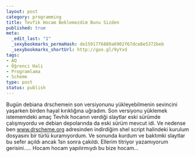 ```yaml
---
layout: post
category: programming
title: Tevfik Hocam Beklemezdim Bunu Sizden
published: true
meta:
  _edit_last: "1"
  _sexybookmarks_permaHash: de1591776880a6902f67dce8e5372beb
  _sexybookmarks_shortUrl: http://goo.gl/9yYxd
tags:
- AQ
- Öğrenci Hali
- Programlama
- Scheme
type: post
status: publish
---
```

Bugün debiana drschemein son versiyonunu yükleyebilmenin sevincini yaşarken birden hayal kırıklığına uğradım. Son versiyonu yüklemek istememdeki amaç Tevhik hocanın verdiği slaytlar eski sürümde çalışmıyordu ve debian depolarında da eski sürüm mevcut idi. Ve nedense ben www.drscheme.org adresinden indirdiğim shel script halindeki kurulum dosyasını bir türlü kuramıyordum. Ve sonunda kurdum ve baktımki slaytlar bu sefer açıldı ancak 1sn sonra çakıldı. Ellerim titriyor yazamıyorum gerisini..... Hocam hocam yapılırmıydı bu bize hocam...

